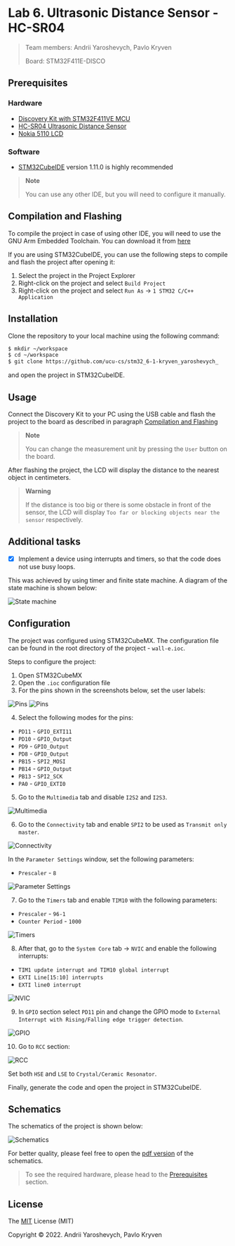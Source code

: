 # Lab 6. Ultrasonic Distance Sensor - HC-SR04

> Team members: Andrii Yaroshevych, Pavlo Kryven
>
> Board: STM32F411E-DISCO

## Prerequisites

### Hardware

- [Discovery Kit with STM32F411VE MCU](https://www.st.com/en/evaluation-tools/32f411ediscovery.html)
- [HC-SR04 Ultrasonic Distance Sensor](https://www.google.com/search?q=ultrasonic+distance+sensor+hc-sr04)
- [Nokia 5110 LCD](https://www.google.com/search?q=nokia+5110+lcd)

### Software

- [STM32CubeIDE](https://www.st.com/en/development-tools/stm32cubeide.html) version 1.11.0 is highly recommended
> **Note**
>
> You can use any other IDE, but you will need to configure it manually.

## Compilation and Flashing

To compile the project in case of using other IDE, you will need to use the GNU Arm Embedded Toolchain. You can download it from [here](https://developer.arm.com/tools-and-software/open-source-software/developer-tools/gnu-toolchain/gnu-rm/downloads)

If you are using STM32CubeIDE, you can use the following steps to compile and flash the project after opening it:

1. Select the project in the Project Explorer
2. Right-click on the project and select `Build Project`
3. Right-click on the project and select `Run As` -> `1 STM32 C/C++ Application`

## Installation

Clone the repository to your local machine using the following command:

```bash
$ mkdir ~/workspace
$ cd ~/workspace
$ git clone https://github.com/ucu-cs/stm32_6-1-kryven_yaroshevych_
```

and open the project in STM32CubeIDE.

## Usage

Connect the Discovery Kit to your PC using the USB cable and flash the project to the board as described in paragraph [Compilation and Flashing](#compilation-and-flashing)

> **Note**
>
> You can change the measurement unit by pressing the `User` button on the board.

After flashing the project, the LCD will display the distance to the nearest object in centimeters.

> **Warning**
> 
> If the distance is too big or there is some obstacle in front of the sensor, the LCD will display `Too far or blocking objects near the sensor` respectively.

## Additional tasks

- [x] Implement a device using interrupts and timers, so that the code does not use busy loops.

This was achieved by using timer and finite state machine. A diagram of the state machine is shown below:

![State machine](./schematics/wall-e.drawio_states.png)


## Configuration

The project was configured using STM32CubeMX. The configuration file can be found in the root directory of the project - `wall-e.ioc`.

Steps to configure the project:

1. Open STM32CubeMX
2. Open the `.ioc` configuration file
3. For the pins shown in the screenshots below, set the user labels:

![Pins](./screenshots/img.png)
![Pins](./screenshots/img_8.png)

4. Select the following modes for the pins:
- `PD11` - `GPIO_EXTI11`
- `PD10` - `GPIO_Output`
- `PD9` - `GPIO_Output`
- `PD8` - `GPIO_Output`
- `PB15` - `SPI2_MOSI`
- `PB14` - `GPIO_Output`
- `PB13` - `SPI2_SCK`
- `PA0` - `GPIO_EXTI0`

5. Go to the `Multimedia` tab and disable `I2S2` and `I2S3`.

![Multimedia](./screenshots/img_1.png)

6. Go to the `Connectivity` tab and enable `SPI2` to be used as `Transmit only master`.

![Connectivity](./screenshots/img_2.png)

In the `Parameter Settings` window, set the following parameters:
- `Prescaler` - `8`

![Parameter Settings](./screenshots/img_3.png)

7. Go to the `Timers` tab and enable `TIM10` with the following parameters:
- `Prescaler` - `96-1`
- `Counter Period` - `1000`

![Timers](./screenshots/img_4.png)

8. After that, go to the `System Core` tab -> `NVIC` and enable the following interrupts:

- `TIM1 update interrupt and TIM10 global interrupt`
- `EXTI Line[15:10] interrupts`
- `EXTI line0 interrupt`

![NVIC](./screenshots/img_5.png)

9. In `GPIO` section select `PD11` pin and change the GPIO mode to `External Interrupt with Rising/Falling edge trigger detection`.

![GPIO](./screenshots/img_6.png)

10. Go to `RCC` section:

![RCC](./screenshots/img_7.png)

Set both `HSE` and `LSE` to `Crystal/Ceramic Resonator`.

Finally, generate the code and open the project in STM32CubeIDE.

## Schematics
The schematics of the project is shown below:

![Schematics](./schematics/schematic_wall-e.png)

For better quality, please feel free to open the [pdf version](./schematics/schematic_wall-e.pdf) of the schematics.

> To see the required hardware, please head to the [Prerequisites](#prerequisites) section.

## License
The [MIT](https://choosealicense.com/licenses/mit/) License (MIT)

Copyright © 2022. Andrii Yaroshevych, Pavlo Kryven